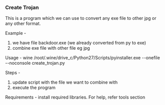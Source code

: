 ### Create Trojan 

This is a program which we can use to convert any exe file to other jpg or any other format.  

Example -  
1. we have file backdoor.exe (we already converted from py to exe)  
2. combine exe file with other file eg jpg  

Usage - wine /root/.wine/drive_c/Python27/Scripts/pyinstaller.exe --onefile --noconsole create_trojan.py  

Steps - 
1. update script with the file we want to combine with
2. execute the program

Requirements - install required libraries. For help, refer tools section



